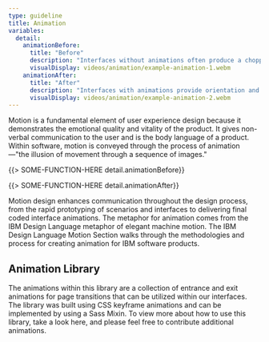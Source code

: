 ```yaml
---
type: guideline
title: Animation
variables:
  detail:
    animationBefore:
      title: "Before"
      description: "Interfaces without animations often produce a choppy, disorienting, and confusing experience for the user."
      visualDisplay: videos/animation/example-animation-1.webm
    animationAfter:
      title: "After"
      description: "Interfaces with animations provide orientation and guidance for the user and make for a more pleasant experience."
      visualDisplay: videos/animation/example-animation-2.webm
---
```


Motion is a fundamental element of user experience design because it demonstrates the emotional quality and vitality of the product. It gives non-verbal communication to the user and is the body language of a product. Within software, motion is conveyed through the process of animation—"the illusion of movement through a sequence of images."

{{> SOME-FUNCTION-HERE detail.animationBefore}}

{{> SOME-FUNCTION-HERE detail.animationAfter}}

Motion design enhances communication throughout the design process, from the rapid prototyping of scenarios and interfaces to delivering final coded interface animations. The metaphor for animation comes from the IBM Design Language metaphor of elegant machine motion. The IBM Design Language Motion Section walks through the methodologies and process for creating animation for IBM software products.


## Animation Library

The animations within this library are a collection of entrance and exit animations for page transitions that can be utilized within our interfaces. The library was built using CSS keyframe animations and can be implemented by using a Sass Mixin. To view more about how to use this library, take a look here, and please feel free to contribute additional animations.
